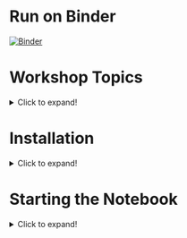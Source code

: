 # Run on Binder

[![Binder](https://mybinder.org/badge_logo.svg)](https://mybinder.org/v2/gh/CMC-QCL/Intro-to-Julia/HEAD)

# Workshop Topics

<details>
<summary>Click to expand!</summary>

### Prelude: Navigating Jupyter Notebooks, Reading Julia Source Code, and the Help System

**It is strongly encouraged that you read this before attending the workshop**.

### Part I: Basics

1. What is Julia?
2. Literals, Variables, and Functions
3. Program Control Flow

### Part II: Collections and Using Packages

1. Anatomy of Julia Functions and Types
2. Collections
    - Arrays
    - Ranges
    - (Named) Tuples
    - Dictionaries
3. Convenient Syntax Tools
4. Variable Scope
5. Packages: Using other people's code
    - Modules
    - The Standard Library
    - The General Registry
    - Environments
6. Review with an Example: Multiple Regression

</details>

# Installation

<details>
<summary>Click to expand!</summary>

[Make sure you download Julia 1.6](https://julialang.org/downloads/) (or higher) and install for your operating system.

1. Download files for the workshop.
2. Start the Julia REPL.
3. Run the following script to download and setup extra packages:
```julia
workshop_folder = "path/to/workshop/folder" # CHANGE THIS
cd(workshop_folder)
using Pkg           # alternative: use ] for pkg mode
Pkg.activate(".")
Pkg.resolve()
Pkg.instantiate()
```
</details>

# Starting the Notebook

<details>
<summary>Click to expand!</summary>

If you are currently in the workshop folder:

```julia
using IJulia
notebook(detached=false, dir=".")
```

Otherwise:

```julia
using IJulia
notebook(detached=false, dir="path/to/workshop/folder")
```
</details>